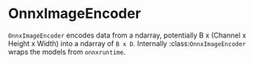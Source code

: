 # OnnxImageEncoder

`OnnxImageEncoder` encodes data from a ndarray, potentially B x (Channel x Height x Width) into a ndarray of `B x D`. Internally :class:`OnnxImageEncoder` wraps the models from `onnxruntime`.
